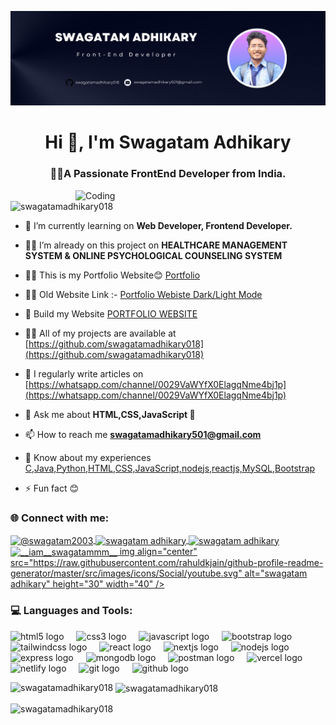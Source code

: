 
![logo](https://github.com/swagatamadhikary018/swagatamadhikary018/blob/main/LinkedIn%20Banner%205.png)
<h1 align="center">Hi 👋, I'm Swagatam Adhikary</h1>
<h3 align="center">👨‍💻A Passionate FrontEnd Developer from India.</h3>
<img align="right"  alt="Coding"  width="400"  src="https://cdn.dribbble.com/users/1162077/screenshots/3848914/programmer.gif"

<p align="left"> <img src="https://komarev.com/ghpvc/?username=swagatamadhikary018&label=Profile%20views&color=0e75b6&style=flat" alt="swagatamadhikary018" /> </p>

- 🔭 I’m currently learning on **Web Developer, Frontend Developer.**

- 👨‍💻 I’m already on this project on **HEALTHCARE MANAGEMENT SYSTEM & ONLINE PSYCHOLOGICAL COUNSELING SYSTEM**

- 👨‍💻 This is my Portfolio Website😊 [Portfolio](https://personalportfolio-by-swagatamadhikary.netlify.app/)

- 👨‍💻 Old Website Link :- [Portfolio Webiste Dark/Light Mode](https://personal-portfolio-swagatamadhikary.netlify.app/)

- 🤝 Build my Website [PORTFOLIO WEBSITE](https://swagatam-portfolio-main.netlify.app/)

- 👨‍💻 All of my projects are available at [https://github.com/swagatamadhikary018](https://github.com/swagatamadhikary018)

- 📝 I regularly write articles on [https://whatsapp.com/channel/0029VaWYfX0ElagqNme4bj1p](https://whatsapp.com/channel/0029VaWYfX0ElagqNme4bj1p)

- 💬 Ask me about **HTML,CSS,JavaScript 🤔**

- 📫 How to reach me **swagatamadhikary501@gmail.com**

- 📄 Know about my experiences [C,Java,Python,HTML,CSS,JavaScript,nodejs,reactjs,MySQL,Bootstrap](C,Java,Python,HTML,CSS,JavaScript,reactjs,MySQL,Bootstrap)

- ⚡ Fun fact 😊

<h3 align="left">🌐 Connect with me:</h3>
<p align="left">
  
  <a href="https://twitter.com/@swagatam2003" target="blank">
    <img align="center" src="https://raw.githubusercontent.com/rahuldkjain/github-profile-readme-generator/master/src/images/icons/Social/twitter.svg" alt="@swagatam2003" height="30" width="40" />
  </a>
  <a href="https://linkedin.com/in/swagatam adhikary" target="blank">
    <img align="center" src="https://raw.githubusercontent.com/rahuldkjain/github-profile-readme-generator/master/src/images/icons/Social/linked-in-alt.svg" alt="swagatam adhikary" height="30" width="40" />
  </a>
  <a href="https://fb.com/swagatam adhikary" target="blank">
    <img align="center" src="https://raw.githubusercontent.com/rahuldkjain/github-profile-readme-generator/master/src/images/icons/Social/facebook.svg" alt="swagatam adhikary" height="30" width="40" />
  </a>
  <a href="https://instagram.com/__iam__swagatammm__" target="blank">
    <img align="center" src="https://raw.githubusercontent.com/rahuldkjain/github-profile-readme-generator/master/src/images/icons/Social/instagram.svg" alt="__iam__swagatammm__" height="30" width="40" />
  </a>
  <a href="https://www.youtube.com/c/swagatam adhikary" target="blank">
    img align="center" src="https://raw.githubusercontent.com/rahuldkjain/github-profile-readme-generator/master/src/images/icons/Social/youtube.svg" alt="swagatam adhikary" height="30" width="40" />
  </a>

  
</p>

<h3 align="left">💻 Languages and Tools:</h3>
<p align="left"> <div align="left">
  <img src="https://img.shields.io/badge/HTML5-E34F26?logo=html5&logoColor=white&style=for-the-badge" height="25" alt="html5 logo"  />
  <img width="12" />
  <img src="https://img.shields.io/badge/CSS3-1572B6?logo=css3&logoColor=white&style=for-the-badge" height="25" alt="css3 logo"  />
  <img width="12" />
  <img src="https://img.shields.io/badge/JavaScript-F7DF1E?logo=javascript&logoColor=black&style=for-the-badge" height="25" alt="javascript logo"  />
  <img width="12" />
  <img src="https://img.shields.io/badge/Bootstrap-7952B3?logo=bootstrap&logoColor=white&style=for-the-badge" height="25" alt="bootstrap logo"  />
  <img width="12" />
  <img src="https://img.shields.io/badge/Tailwind CSS-06B6D4?logo=tailwindcss&logoColor=black&style=for-the-badge" height="25" alt="tailwindcss logo"  />
  <img width="12" />
  <img src="https://img.shields.io/badge/React-61DAFB?logo=react&logoColor=black&style=for-the-badge" height="25" alt="react logo"  />
  <img width="12" />
  <img src="https://img.shields.io/badge/Next.js-000000?logo=nextdotjs&logoColor=white&style=for-the-badge" height="25" alt="nextjs logo"  />
  <img width="12" />
  <img src="https://img.shields.io/badge/Node.js-339933?logo=nodedotjs&logoColor=white&style=for-the-badge" height="25" alt="nodejs logo"  />
  <img width="12" />
  <img src="https://img.shields.io/badge/Express-000000?logo=express&logoColor=white&style=for-the-badge" height="25" alt="express logo"  />
  <img width="12" />
  <img src="https://img.shields.io/badge/MongoDB-47A248?logo=mongodb&logoColor=white&style=for-the-badge" height="25" alt="mongodb logo"  />
  <img width="12" />
  <img src="https://img.shields.io/badge/Postman-FF6C37?logo=postman&logoColor=black&style=for-the-badge" height="25" alt="postman logo"  />
  <img width="12" />
  <img src="https://img.shields.io/badge/Vercel-000000?logo=vercel&logoColor=white&style=for-the-badge" height="25" alt="vercel logo"  />
  <img width="12" />
  <img src="https://img.shields.io/badge/Netlify-00C7B7?logo=netlify&logoColor=black&style=for-the-badge" height="25" alt="netlify logo"  />
  <img width="12" />
  <img src="https://img.shields.io/badge/Git-F05032?logo=git&logoColor=white&style=for-the-badge" height="25" alt="git logo"  />
  <img width="12" />
  <img src="https://img.shields.io/badge/GitHub-181717?logo=github&logoColor=white&style=for-the-badge" height="25" alt="github logo"  />
  <img width="12" />
</div>
 </p>


<p><img align="left" src="https://github-readme-stats.vercel.app/api/top-langs?username=swagatamadhikary018&show_icons=true&locale=en&layout=compact" alt="swagatamadhikary018" /></p>

<p>&nbsp;<img align="center" src="https://github-readme-stats.vercel.app/api?username=swagatamadhikary018&show_icons=true&locale=en" alt="swagatamadhikary018" /></p>

<p><img align="center" src="https://github-readme-streak-stats.herokuapp.com/?user=swagatamadhikary018&" alt="swagatamadhikary018" /></p>
